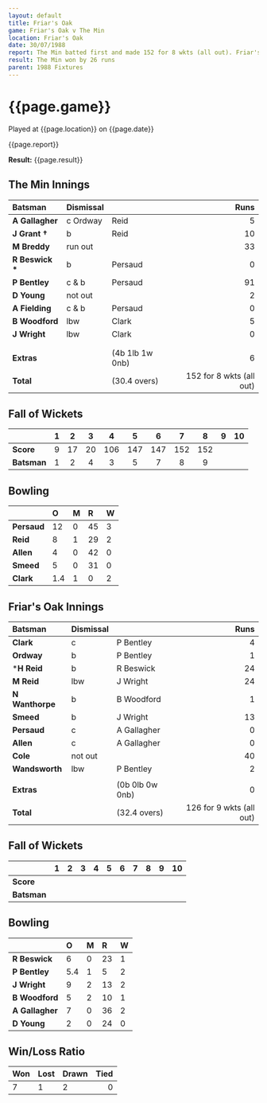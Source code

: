 ```yaml
---
layout: default
title: Friar's Oak
game: Friar's Oak v The Min
location: Friar's Oak
date: 30/07/1988
report: The Min batted first and made 152 for 8 wkts (all out). Friar's Oak replied with 126 for 9 wkts (all out)
result: The Min won by 26 runs
parent: 1988 Fixtures
---
```


# {{page.game}}

Played at {{page.location}} on {{page.date}}

{{page.report}}

**Result:** {{page.result}}

## The Min Innings

| Batsman | Dismissal |  | Runs |
|:---|:---|---|---:|
| **A Gallagher** | c Ordway | Reid | 5 | 
| **J Grant &#8224;** | b | Reid | 10 | 
| **M Breddy** | run out |  | 33 | 
| **R Beswick &#42;** | b | Persaud | 0 | 
| **P Bentley** | c & b  | Persaud | 91 | 
| **D Young** | not out |  | 2 | 
| **A Fielding** | c & b  | Persaud | 0 | 
| **B Woodford** | lbw | Clark | 5 | 
| **J Wright** | lbw | Clark | 0 | 
|  |  |  |  | 
|  |  |  |  | 
| **Extras** | | (4b 1lb 1w 0nb) | 6 | 
| **Total** | | (30.4 overs) | 152 for 8 wkts (all out) | 

## Fall of Wickets

| | 1 | 2 | 3 | 4 | 5 | 6 | 7 | 8 | 9 | 10 |
|---|:---:|:---:|:---:|:---:|:---:|:---:|:---:|:---:|:---:|:---:|
| **Score** | 9 | 17 | 20 | 106 | 147 | 147 | 152 | 152 |  |  | 
| **Batsman** | 1 | 2 | 4 | 3 | 5 | 7 | 8 | 9 |  |  | 

## Bowling

| | O | M | R | W |
|---|:---|:---|:---|:---|
| **Persaud** | 12 | 0 | 45 | 3 | 
| **Reid** | 8 | 1 | 29 | 2 | 
| **Allen** | 4 | 0 | 42 | 0 | 
| **Smeed** | 5 | 0 | 31 | 0 |
| **Clark** | 1.4 | 1 | 0 | 2 | 

## Friar's Oak Innings

| Batsman | Dismissal |  | Runs |
|:---|:---|---|---:|
| **Clark** | c | P Bentley | 4 | 
| **Ordway** | b | P Bentley | 1 | 
| ***H Reid** | b | R Beswick | 24 | 
| **M Reid** | lbw | J Wright | 24 | 
| **N Wanthorpe** | b | B Woodford | 1 | 
| **Smeed** | b |  J Wright | 13 |
| **Persaud** | c | A Gallagher | 0 | 
| **Allen** | c | A Gallagher | 0 |
| **Cole** | not out |  | 40 | 
| **Wandsworth** | lbw | P Bentley | 2 | 
|  |  |  |  |
| **Extras** | | (0b 0lb 0w 0nb) | 0 | 
| **Total** | | (32.4 overs) | 126 for 9 wkts (all out) | 

## Fall of Wickets

| | 1 | 2 | 3 | 4 | 5 | 6 | 7 | 8 | 9 | 10 |
|---|:---:|:---:|:---:|:---:|:---:|:---:|:---:|:---:|:---:|:---:|
| **Score** |  |  |  |  |  |  |  |  |  |  |
| **Batsman** |  |  |  |  |  |  |  |  |  |  |

## Bowling

| | O | M | R | W |
|---|:---|:---|:---|:---|
| **R Beswick** | 6 | 0 | 23 | 1 | 
| **P Bentley** | 5.4 | 1 | 5 | 2 | 
| **J Wright** | 9 | 2 | 13 | 2 | 
| **B Woodford** | 5 | 2 | 10 | 1 | 
| **A Gallagher** | 7 | 0 | 36 | 2 |
| **D Young** | 2 | 0 | 24 | 0 |

## Win/Loss Ratio

| Won | Lost | Drawn | Tied |
|:---|:---|:---|---:|
| 7 | 1 | 2 | 0 |